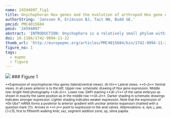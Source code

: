 ```yaml
---
name: 24594097_fig1
title: Onychophoran Hox genes and the evolution of arthropod Hox gene expression.
authorString: 'Janssen R, Eriksson BJ, Tait NN, Budd GE.'
pmcid: PMC4015684
pmid: '24594097'
abstract: 'INTRODUCTION: Onychophora is a relatively small phylum within Ecdysozoa, and is considered to be the sister group to Arthropoda. Compared to the arthropods, that have radiated into countless divergent forms, the onychophoran body plan is overall comparably simple and does not display much in-phylum variation. An important component of arthropod morphological diversity consists of variation of tagmosis, i.e. the grouping of segments into functional units (tagmata), and this in turn is correlated with differences in expression patterns of the Hox genes. How these genes are expressed in the simpler onychophorans, the subject of this paper, would therefore be of interest in understanding their subsequent evolution in the arthropods, especially if an argument can be made for the onychophoran system broadly reflecting the ancestral state in the arthropods. RESULTS: The sequences and embryonic expression patterns of the complete set of ten Hox genes of an onychophoran (Euperipatoides kanangrensis) are described for the first time. We find that they are all expressed in characteristic patterns that suggest a function as classical Hox genes. The onychophoran Hox genes obey spatial colinearity, and with the exception of Ultrabithorax (Ubx), they all have different and distinct anterior expression borders. Notably, Ubx transcripts form a posterior to anterior gradient in the onychophoran trunk. Expression of all onychophoran Hox genes extends continuously from their anterior border to the rear end of the embryo. CONCLUSIONS: The spatial expression pattern of the onychophoran Hox genes may contribute to a combinatorial Hox code that is involved in giving each segment its identity. This patterning of segments in the uniform trunk, however, apparently predates the evolution of distinct segmental differences in external morphology seen in arthropods. The gradient-like expression of Ubx may give posterior segments their specific identity, even though they otherwise express the same set of Hox genes. We suggest that the confined domains of Hox gene expression seen in arthropods evolved from an ancestral onychophoran-like Hox gene pattern. Reconstruction of the ancestral arthropod Hox pattern and comparison with the patterns in the different arthropod classes reveals phylogenetic support for Mandibulata and Tetraconata, but not Myriochelata and Atelocerata.'
doi: 10.1186/1742-9994-11-22
thumb_url: 'http://europepmc.org/articles/PMC4015684/bin/1742-9994-11-22-1.gif'
figure_no: 1
tags:
  - eupmc
  - figure
---
```

<img src='http://europepmc.org/articles/PMC4015684/bin/1742-9994-11-22-1.jpg' style='max-height: 300px'>
### Figure 1
<p style='font-size: 10px;'>**Expression of onychophoran Hox genes (lateral/ventral views). (A-H)** Lateral views. **(I-J)** Ventral views. In all cases anterior is to the left. Upper row: schematic drawing of Hox gene expression. Middle row: bright-field photography **(A-J)**. Lower row: DAPI staining **(A’-J’)** of the same embryos as shown in exactly the same position as in the middle row **(A-J)**. Darker shading in schematic drawings indicates stronger expression. Lighter shading indicates weaker expression. Note that the expression of *Ek-Ubx* mRNA forms a posterior to anterior gradient with unclear anterior expansion (marked with a question mark (?)). Arrows in **I-J** point to expression in the anal valves. Abbreviations: e, eye; j, jaw; L1-L15, first to fifteenth walking limb; saz, segment addition zone; sp, slime papilla.</p>